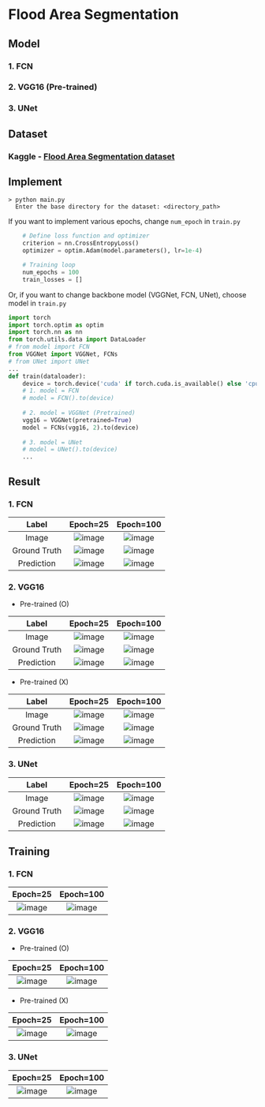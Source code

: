 # Flood Area Segmentation

## Model
### 1. FCN 
### 2. VGG16 (Pre-trained)
### 3. UNet

## Dataset

### Kaggle - [Flood Area Segmentation dataset](https://www.kaggle.com/datasets/faizalkarim/flood-area-segmentation/data)

## Implement
 
    > python main.py
      Enter the base directory for the dataset: <directory_path>

If you want to implement various epochs, change ```num_epoch``` in ```train.py```
```python
    # Define loss function and optimizer
    criterion = nn.CrossEntropyLoss()
    optimizer = optim.Adam(model.parameters(), lr=1e-4)

    # Training loop
    num_epochs = 100
    train_losses = []
```
Or, if you want to change backbone model (VGGNet, FCN, UNet), choose model in ```train.py```
```python
import torch
import torch.optim as optim
import torch.nn as nn
from torch.utils.data import DataLoader
# from model import FCN
from VGGNet import VGGNet, FCNs
# from UNet import UNet
...
def train(dataloader):
    device = torch.device('cuda' if torch.cuda.is_available() else 'cpu')
    # 1. model = FCN
    # model = FCN().to(device)
    
    # 2. model = VGGNet (Pretrained)
    vgg16 = VGGNet(pretrained=True)
    model = FCNs(vgg16, 2).to(device)
    
    # 3. model = UNet
    # model = UNet().to(device)
    ...
```

## Result

### 1. FCN
|Label|Epoch=25|Epoch=100|
|:-:|:-:|:--:|
|Image|![image](https://github.com/user-attachments/assets/d3fc202b-d875-4351-b9a6-b521e028a419)|![image](https://github.com/user-attachments/assets/d3fc202b-d875-4351-b9a6-b521e028a419)|
|Ground Truth|![image](https://github.com/user-attachments/assets/e917368e-0816-48d9-82ad-f1697aba7d7d)|![image](https://github.com/user-attachments/assets/e917368e-0816-48d9-82ad-f1697aba7d7d)|
|Prediction|![image](https://github.com/user-attachments/assets/5337a4ab-eac0-4e33-9d83-1979623e7683)|![image](https://github.com/user-attachments/assets/e739bc8d-ecd6-4add-b575-d13e56dfbed0)|

### 2. VGG16
- Pre-trained (O)

|Label|Epoch=25|Epoch=100|
|:-:|:-:|:--:|
|Image|![image](https://github.com/user-attachments/assets/158aba06-59c7-4590-8c74-ef722f7ce4d7)|![image](https://github.com/user-attachments/assets/158aba06-59c7-4590-8c74-ef722f7ce4d7)|
|Ground Truth|![image](https://github.com/user-attachments/assets/b5148b04-51f6-430d-9d42-54312931c236)|![image](https://github.com/user-attachments/assets/b5148b04-51f6-430d-9d42-54312931c236)|
|Prediction|![image](https://github.com/user-attachments/assets/62574978-17c6-444a-bbb2-94d35ebfd5a4)|![image](https://github.com/user-attachments/assets/e8e1a7aa-0fb8-4552-82c3-67b9e4d1c170)|

- Pre-trained (X)

|Label|Epoch=25|Epoch=100|
|:-:|:-:|:--:|
|Image|![image](https://github.com/user-attachments/assets/72b664b0-6716-45c3-829f-2053ce7ae711)|![image](https://github.com/user-attachments/assets/72b664b0-6716-45c3-829f-2053ce7ae711)|
|Ground Truth|![image](https://github.com/user-attachments/assets/5715bd50-f256-4079-b71f-30b487bd1484)|![image](https://github.com/user-attachments/assets/5715bd50-f256-4079-b71f-30b487bd1484)|
|Prediction|![image](https://github.com/user-attachments/assets/a4a44533-a4d0-41b0-b71f-32c888587c9f)|![image](https://github.com/user-attachments/assets/d1dbd16c-770b-4c35-a66e-33484b6b6675)|

### 3. UNet
|Label|Epoch=25|Epoch=100|
|:-:|:-:|:--:|
|Image|![image](https://github.com/user-attachments/assets/7efe6ab3-9075-4e3c-ac3d-247c68fe7758)|![image](https://github.com/user-attachments/assets/7efe6ab3-9075-4e3c-ac3d-247c68fe7758)|
|Ground Truth|![image](https://github.com/user-attachments/assets/b2543ece-2f9a-4d60-ac43-f330c682e170)|![image](https://github.com/user-attachments/assets/62b8eb6f-ee3d-4ad2-8ebd-4d44e9c1ed13)|
|Prediction|![image](https://github.com/user-attachments/assets/551c3409-2150-4394-8ef3-be93d79ac073)|![image](https://github.com/user-attachments/assets/d9defb25-c84d-49e2-a339-25641e29cecf)|

## Training

### 1. FCN
|Epoch=25|Epoch=100|
|:--:|:--:|
|![image](https://github.com/user-attachments/assets/affae839-e382-486f-b09b-394458e8fb52)|![image](https://github.com/user-attachments/assets/461a2fa6-17a8-4e4e-99b9-abb0d1f905b6)|

### 2. VGG16
- Pre-trained (O)
  
|Epoch=25|Epoch=100|
|:--:|:--:|
|![image](https://github.com/user-attachments/assets/2153e281-4cab-4ad4-8332-7f7f279d2ce7)|![image](https://github.com/user-attachments/assets/ddb46309-ee18-4853-acc3-d3511efc0714)|

- Pre-trained (X)

|Epoch=25|Epoch=100|
|:--:|:--:|
|![image](https://github.com/user-attachments/assets/11d2be8d-d81e-461f-9f44-ed762c18189a)|![image](https://github.com/user-attachments/assets/1fa75771-90ee-4978-8f48-4488ac1fdd2a)|

### 3. UNet
|Epoch=25|Epoch=100|
|:--:|:--:|
|![image](https://github.com/user-attachments/assets/eae4531a-9a9c-4d04-9910-48ccbcc1abfc)|![image](https://github.com/user-attachments/assets/4fd66ca5-6dde-4ca1-8494-550852fd4715)|
